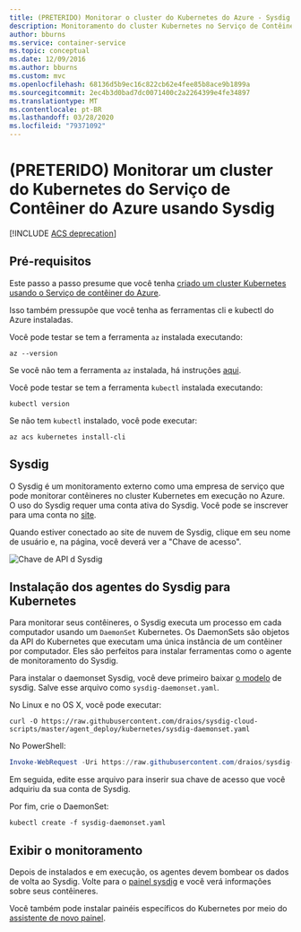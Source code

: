 ```yaml
---
title: (PRETERIDO) Monitorar o cluster do Kubernetes do Azure - Sysdig
description: Monitoramento do cluster Kubernetes no Serviço de Contêiner do Azure usando Sysdig
author: bburns
ms.service: container-service
ms.topic: conceptual
ms.date: 12/09/2016
ms.author: bburns
ms.custom: mvc
ms.openlocfilehash: 68136d5b9ec16c822cb62e4fee85b8ace9b1899a
ms.sourcegitcommit: 2ec4b3d0bad7dc0071400c2a2264399e4fe34897
ms.translationtype: MT
ms.contentlocale: pt-BR
ms.lasthandoff: 03/28/2020
ms.locfileid: "79371092"
---
```

# <a name="deprecated-monitor-an-azure-container-service-kubernetes-cluster-using-sysdig"></a>(PRETERIDO) Monitorar um cluster do Kubernetes do Serviço de Contêiner do Azure usando Sysdig

[!INCLUDE [ACS deprecation](../../../includes/container-service-kubernetes-deprecation.md)]

## <a name="prerequisites"></a>Pré-requisitos
Este passo a passo presume que você tenha [criado um cluster Kubernetes usando o Serviço de contêiner do Azure](container-service-kubernetes-walkthrough.md).

Isso também pressupõe que você tenha as ferramentas cli e kubectl do Azure instaladas.

Você pode testar se tem a ferramenta `az` instalada executando:

```azurecli
az --version
```

Se você não tem a ferramenta `az` instalada, há instruções [aqui](https://github.com/azure/azure-cli#installation).

Você pode testar se tem a ferramenta `kubectl` instalada executando:

```console
kubectl version
```

Se não tem `kubectl` instalado, você pode executar:

```azurecli
az acs kubernetes install-cli
```

## <a name="sysdig"></a>Sysdig
O Sysdig é um monitoramento externo como uma empresa de serviço que pode monitorar contêineres no cluster Kubernetes em execução no Azure. O uso do Sysdig requer uma conta ativa do Sysdig.
Você pode se inscrever para uma conta no [site](https://app.sysdigcloud.com).

Quando estiver conectado ao site de nuvem de Sysdig, clique em seu nome de usuário e, na página, você deverá ver a "Chave de acesso". 

![Chave de API d Sysdig](./media/container-service-kubernetes-sysdig/sysdig2.png)

## <a name="installing-the-sysdig-agents-to-kubernetes"></a>Instalação dos agentes do Sysdig para Kubernetes
Para monitorar seus contêineres, o Sysdig executa um processo em cada computador usando um `DaemonSet` Kubernetes.
Os DaemonSets são objetos da API do Kubernetes que executam uma única instância de um contêiner por computador.
Eles são perfeitos para instalar ferramentas como o agente de monitoramento do Sysdig.

Para instalar o daemonset Sysdig, você deve primeiro baixar [o modelo](https://github.com/draios/sysdig-cloud-scripts/tree/master/agent_deploy/kubernetes) de sysdig. Salve esse arquivo como `sysdig-daemonset.yaml`.

No Linux e no OS X, você pode executar:

```console
curl -O https://raw.githubusercontent.com/draios/sysdig-cloud-scripts/master/agent_deploy/kubernetes/sysdig-daemonset.yaml
```

No PowerShell:

```powershell
Invoke-WebRequest -Uri https://raw.githubusercontent.com/draios/sysdig-cloud-scripts/master/agent_deploy/kubernetes/sysdig-daemonset.yaml | Select-Object -ExpandProperty Content > sysdig-daemonset.yaml
```

Em seguida, edite esse arquivo para inserir sua chave de acesso que você adquiriu da sua conta de Sysdig.

Por fim, crie o DaemonSet:

```console
kubectl create -f sysdig-daemonset.yaml
```

## <a name="view-your-monitoring"></a>Exibir o monitoramento
Depois de instalados e em execução, os agentes devem bombear os dados de volta ao Sysdig.  Volte para o [painel sysdig](https://app.sysdigcloud.com) e você verá informações sobre seus contêineres.

Você também pode instalar painéis específicos do Kubernetes por meio do [assistente de novo painel](https://app.sysdigcloud.com/#/dashboards/new).
